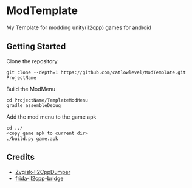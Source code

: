 # ModTemplate
My Template for modding unity(il2cpp) games for android

## Getting Started
Clone the repository
```console
git clone --depth=1 https://github.com/catlowlevel/ModTemplate.git ProjectName
```
Build the ModMenu
```console
cd ProjectName/TemplateModMenu
gradle assembleDebug
```
Add the mod menu to the game apk
```console
cd ../
<copy game apk to current dir>
./build.py game.apk
```

## Credits
- [Zygisk-Il2CppDumper](https://github.com/Perfare/Zygisk-Il2CppDumper)
- [frida-il2cpp-bridge](https://github.com/vfsfitvnm/frida-il2cpp-bridge)

